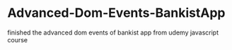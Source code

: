 # Advanced-Dom-Events-BankistApp
finished the advanced dom events of bankist app from udemy  javascript course
